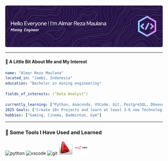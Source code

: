 ![Almar-Reza-Maulana](https://github.com/Almar-Reza-Maulana/Almar-Reza-Maulana/blob/main/github-header-image-new%20reza.png)

<!--
**Almar-Reza-Maulana/Almar-Reza-Maulana** is a ✨ _special_ ✨ repository because its `README.md` (this file) appears on your GitHub profile.

Here are some ideas to get you started:

- 🔭 I’m currently working on ...
- 🌱 I’m currently learning ...
- 👯 I’m looking to collaborate on ...
- 🤔 I’m looking for help with ...
- 💬 Ask me about ...
- 📫 How to reach me: ...
- 😄 Pronouns: ...
- ⚡ Fun fact: ...
-->

---

#### 🎯 A Little Bit About Me and My Interest

```yaml
name: "Almar Reza Maulana"
located_in: "Jambi, Indonesia"
education: "Bachelor in mining engineering"

fields_of_interests: ("Data Analyst")

currently_learning: ["Python, Anaconda, VSCode, Git, PostgreSQL, Dbeaver"]
2025 Goals: ["Create 10+ Projects and learn at least 3-6 new Technologies."]
hobbies: ["Gaming, Cinema, Badminton, Gym"]
```

---

### 🚀 Some Tools I Have Used and Learned

<p align="left">
<img src="https://cdn.jsdelivr.net/gh/devicons/devicon@latest/icons/python/python-original-wordmark.svg" alt="python" width="45" height="45"/>
<img src="https://cdn.jsdelivr.net/gh/devicons/devicon@latest/icons/vscode/vscode-original.svg"alt="vscode" width="45" height="45" />
<img src="https://cdn.jsdelivr.net/gh/devicons/devicon@latest/icons/git/git-original.svg" alt="git" width="45" height="45"/>
<img src="https://github.com/Almar-Reza-Maulana/Almar-Reza-Maulana/blob/main/177031_autocad_autodesk_icon.png" alt ="autocad" width="45" height="45"/>
<img src="https://github.com/Almar-Reza-Maulana/Almar-Reza-Maulana/blob/main/n8n.png" alt ="n8n" width="45" height="45"/>

